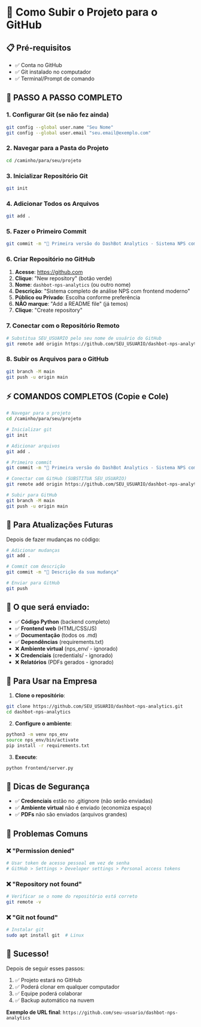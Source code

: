 # 🚀 Como Subir o Projeto para o GitHub

## 📋 **Pré-requisitos**

- ✅ Conta no GitHub
- ✅ Git instalado no computador
- ✅ Terminal/Prompt de comando

## 🎯 **PASSO A PASSO COMPLETO**

### **1. Configurar Git (se não fez ainda)**
```bash
git config --global user.name "Seu Nome"
git config --global user.email "seu.email@exemplo.com"
```

### **2. Navegar para a Pasta do Projeto**
```bash
cd /caminho/para/seu/projeto
```

### **3. Inicializar Repositório Git**
```bash
git init
```

### **4. Adicionar Todos os Arquivos**
```bash
git add .
```

### **5. Fazer o Primeiro Commit**
```bash
git commit -m "🚀 Primeira versão do DashBot Analytics - Sistema NPS completo"
```

### **6. Criar Repositório no GitHub**

1. **Acesse**: https://github.com
2. **Clique**: "New repository" (botão verde)
3. **Nome**: `dashbot-nps-analytics` (ou outro nome)
4. **Descrição**: "Sistema completo de análise NPS com frontend moderno"
5. **Público ou Privado**: Escolha conforme preferência
6. **NÃO marque**: "Add a README file" (já temos)
7. **Clique**: "Create repository"

### **7. Conectar com o Repositório Remoto**
```bash
# Substitua SEU_USUARIO pelo seu nome de usuário do GitHub
git remote add origin https://github.com/SEU_USUARIO/dashbot-nps-analytics.git
```

### **8. Subir os Arquivos para o GitHub**
```bash
git branch -M main
git push -u origin main
```

## ⚡ **COMANDOS COMPLETOS (Copie e Cole)**

```bash
# Navegar para o projeto
cd /caminho/para/seu/projeto

# Inicializar git
git init

# Adicionar arquivos
git add .

# Primeiro commit
git commit -m "🚀 Primeira versão do DashBot Analytics - Sistema NPS completo"

# Conectar com GitHub (SUBSTITUA SEU_USUARIO)
git remote add origin https://github.com/SEU_USUARIO/dashbot-nps-analytics.git

# Subir para GitHub
git branch -M main
git push -u origin main
```

## 🔄 **Para Atualizações Futuras**

Depois de fazer mudanças no código:

```bash
# Adicionar mudanças
git add .

# Commit com descrição
git commit -m "📝 Descrição da sua mudança"

# Enviar para GitHub
git push
```

## 📁 **O que será enviado:**

- ✅ **Código Python** (backend completo)
- ✅ **Frontend web** (HTML/CSS/JS)
- ✅ **Documentação** (todos os .md)
- ✅ **Dependências** (requirements.txt)
- ❌ **Ambiente virtual** (nps_env/ - ignorado)
- ❌ **Credenciais** (credentials/ - ignorado)
- ❌ **Relatórios** (PDFs gerados - ignorado)

## 🏢 **Para Usar na Empresa**

1. **Clone o repositório**:
```bash
git clone https://github.com/SEU_USUARIO/dashbot-nps-analytics.git
cd dashbot-nps-analytics
```

2. **Configure o ambiente**:
```bash
python3 -m venv nps_env
source nps_env/bin/activate
pip install -r requirements.txt
```

3. **Execute**:
```bash
python frontend/server.py
```

## 🔐 **Dicas de Segurança**

- ✅ **Credenciais** estão no .gitignore (não serão enviadas)
- ✅ **Ambiente virtual** não é enviado (economiza espaço)
- ✅ **PDFs** não são enviados (arquivos grandes)

## 🚨 **Problemas Comuns**

### ❌ **"Permission denied"**
```bash
# Usar token de acesso pessoal em vez de senha
# GitHub > Settings > Developer settings > Personal access tokens
```

### ❌ **"Repository not found"**
```bash
# Verificar se o nome do repositório está correto
git remote -v
```

### ❌ **"Git not found"**
```bash
# Instalar git
sudo apt install git  # Linux
```

## 🎉 **Sucesso!**

Depois de seguir esses passos:
1. ✅ Projeto estará no GitHub
2. ✅ Poderá clonar em qualquer computador
3. ✅ Equipe poderá colaborar
4. ✅ Backup automático na nuvem

**Exemplo de URL final**: `https://github.com/seu-usuario/dashbot-nps-analytics`